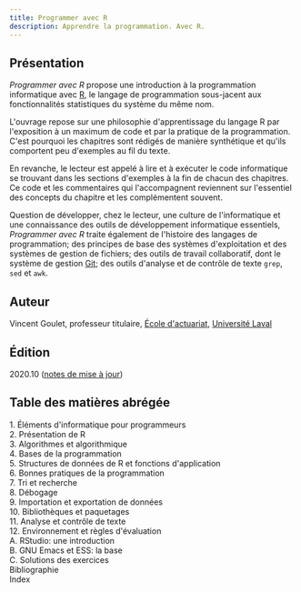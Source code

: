 ```yaml
---
title: Programmer avec R
description: Apprendre la programmation. Avec R.
---
```


## Présentation

*Programmer avec R* propose une introduction à la programmation
informatique avec [R](https://www.r-project.org), le langage de
programmation sous-jacent aux fonctionnalités statistiques du système
du même nom.

L'ouvrage repose sur une philosophie d'apprentissage du langage
R par l'exposition à un maximum de code et par la pratique de la
programmation. C'est pourquoi les chapitres sont rédigés de manière
synthétique et qu'ils comportent peu d'exemples au fil du texte. 

En revanche, le lecteur est appelé à lire et à exécuter le code
informatique se trouvant dans les sections d'exemples à la fin de
chacun des chapitres. Ce code et les commentaires qui l'accompagnent
reviennent sur l'essentiel des concepts du chapitre et les
complémentent souvent.

Question de développer, chez le lecteur, une culture de l'informatique
et une connaissance des outils de développement informatique
essentiels, *Programmer avec R* traite également de l'histoire des
langages de programmation; des principes de base des systèmes
d'exploitation et des systèmes de gestion de fichiers; des outils de
travail collaboratif, dont le système de gestion
[Git](https://git-scm.com); des outils d'analyse et de contrôle de
texte `grep`, `sed` et `awk`.

## Auteur

Vincent Goulet, professeur titulaire, [École d'actuariat](https://www.act.ulaval.ca), [Université Laval](https://ulaval.ca)

## Édition

2020.10 ([notes de mise à jour](https://gitlab.com/vigou3/programmer-avec-r/tags/v2020.10/))

## Table des matières abrégée

1\. Éléments d'informatique pour programmeurs  
2\. Présentation de R  
3\. Algorithmes et algorithmique  
4\. Bases de la programmation  
5\. Structures de données de R et fonctions d'application  
6\. Bonnes pratiques de la programmation  
7\. Tri et recherche  
8\. Débogage  
9\. Importation et exportation de données  
10\. Bibliothèques et paquetages  
11\. Analyse et contrôle de texte  
12\. Environnement et règles d'évaluation  
A. RStudio: une introduction  
B. GNU Emacs et ESS: la base  
C. Solutions des exercices  
Bibliographie  
Index
